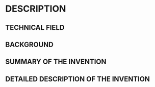 # DESCRIPTION

## TECHNICAL FIELD

## BACKGROUND

## SUMMARY OF THE INVENTION

## DETAILED DESCRIPTION OF THE INVENTION

